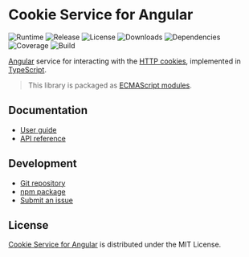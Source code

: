 # Cookie Service for Angular
![Runtime](https://img.shields.io/npm/dependency-version/@cedx/ngx-cookies/peer/@angular/core.svg) ![Release](https://img.shields.io/npm/v/@cedx/ngx-cookies.svg) ![License](https://img.shields.io/npm/l/@cedx/ngx-cookies.svg) ![Downloads](https://img.shields.io/npm/dt/@cedx/ngx-cookies.svg) ![Dependencies](https://david-dm.org/cedx/ngx-cookies.js.svg) ![Coverage](https://coveralls.io/repos/github/cedx/ngx-cookies.js/badge.svg) ![Build](https://github.com/cedx/ngx-cookies.js/workflows/build/badge.svg)

[Angular](https://angular.io) service for interacting with the [HTTP cookies](https://developer.mozilla.org/en-US/docs/Web/HTTP/Cookies), implemented in [TypeScript](https://www.typescriptlang.org).

> This library is packaged as [ECMAScript modules](https://nodejs.org/api/esm.html).

## Documentation
- [User guide](https://dev.belin.io/ngx-cookies.js)
- [API reference](https://dev.belin.io/ngx-cookies.js/api)

## Development
- [Git repository](https://github.com/cedx/ngx-cookies.js)
- [npm package](https://www.npmjs.com/package/@cedx/ngx-cookies)
- [Submit an issue](https://github.com/cedx/ngx-cookies.js/issues)

## License
[Cookie Service for Angular](https://dev.belin.io/ngx-cookies.js) is distributed under the MIT License.
